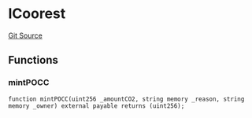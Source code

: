 # ICoorest
[Git Source](https://github.com/KlimaDAO/klimadao-solidity/blob/b4fb0f4685d5fe4c80ffc162389dfe0abdfe9f39/src/infinity/interfaces/ICoorest.sol)


## Functions
### mintPOCC


```solidity
function mintPOCC(uint256 _amountCO2, string memory _reason, string memory _owner) external payable returns (uint256);
```

